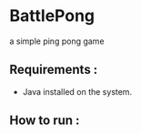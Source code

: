 # BattlePong
a simple ping pong game

## Requirements :
 + Java installed on the system.

## How to run :
